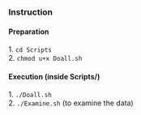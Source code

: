 
<h3>Instruction</h3>
<h4>Preparation</h4>
<p>
  1. <code>cd Scripts</code>
  <br>
  2. <code>chmod u+x Doall.sh</code>
</p>
<h4>Execution (inside Scripts/)</h4>
<p>
  1. <code>./Doall.sh</code>
  <br>
  2. <code>./Examine.sh</code> (to examine the data)
</p>

